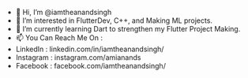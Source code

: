 - 👋 Hi, I’m @iamtheanandsingh
- 👀 I’m interested in FlutterDev, C++, and Making ML projects.
- 🌱 I’m currently learning Dart to strengthen my Flutter Project Making.
- 📫 You Can Reach Me On :
- LinkedIn : linkedin.com/in/iamtheanandsingh/
- Instagram : instagram.com/amianands
- Facebook : facebook.com/iamtheanandsingh/
